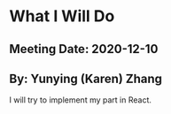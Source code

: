 # What I Will Do
## Meeting Date: 2020-12-10
## By: Yunying (Karen) Zhang

I will try to implement my part in React.